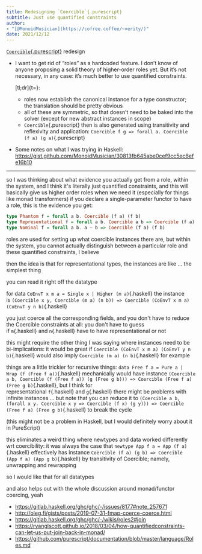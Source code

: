 ```yaml
---
title: Redesigning `Coercible`{.purescript}
subtitle: Just use quantified constraints
author:
- "[@MonoidMusician](https://cofree.coffee/~verity/)"
date: 2021/12/12
---
```


[`Coercible`{.purescript}](https://pursuit.purescript.org/builtins/docs/Prim.Coerce#t:Coercible) redesign

- I want to get rid of “roles” as a hardcoded feature.
  I donʼt know of anyone proposing a solid theory of higher-order roles yet.
  But itʼs not necessary, in any case: itʼs much better to use quantified constraints.

  [tl;dr]{t=}:
  - roles now establish the canonical instance for a type constructor; the translation should be pretty obvious
  - all of these are symmetric, so that doesnʼt need to be baked into the solver (except for new abstract instances in scope)
  - `Coercible`{.purescript} then is also generated using transitivity and reflexivity and application: `Coercible f g => forall a. Coercible (f a) (g a)`{.purescript}
- Some notes on what I was trying in Haskell: https://gist.github.com/MonoidMusician/30813fb645abe0cef9cc5ec6efe16b10

-----

so I was thinking about what evidence you actually get from a role, within the system, and I think it's literally just quantified constraints, and this will basically give us higher order roles when we need it (especially for things like monad transformers)
if you declare a single-parameter functor to have a role, this is the evidence you get:

```haskell
type Phantom f = forall a b. Coercible (f a) (f b)
type Representational f = forall a b. Coercible a b => Coercible (f a) (f b)
type Nominal f = forall a b. a ~ b => Coercible (f a) (f b)
```

roles are used for setting up what coercible instances there are, but within the system, you cannot actually distinguish between a particular role and these quantified constraints, I believe

then the idea is that for representational types, the instances are like … the simplest thing

you can read it right off the datatype

for data `CoEnvT x m a = Single x | Higher (m a)`{.haskell} the instance is `(Coercible x y, Coercible (m a) (n b)) => Coercible (CoEnvT x m a) (CoEnvT y n b)`{.haskell}

you just coerce all the corresponding fields, and you don't have to reduce the Coercible constraints at all: you don't have to guess if `m`{.haskell} and `n`{.haskell} have to have representational or not

this might require the other thing I was saying where instances need to be bi-implications: it would be great if `Coercible (CoEnvT x m a) (CoEnvT y n b)`{.haskell} would also imply `Coercible (m a) (n b)`{.haskell} for example

things are a little trickier for recursive things: `data Free f a = Pure a | Wrap (f (Free f a))`{.haskell} mechanically would have instance `(Coercible a b, Coercible (f (Free f a)) (g (Free g b))) => Coercible (Free f a) (Free g b)`{.haskell}, but I think for representational `f`{.haskell} and `g`{.haskell} there might be problems with infinite instances … but note that you can reduce it to `(Coercible a b, (forall x y. Coercible x y => Coercible (f x) (g y))) => Coercible (Free f a) (Free g b)`{.haskell} to break the cycle

(this might not be a problem in Haskell, but I would definitely worry about it in PureScript)

this eliminates a weird thing where newtypes and data worked differently wrt coercibility: it was always the case that `newtype App f a = App (f a)`{.haskell} effectively has instance `Coercible (f a) (g b) => Coercible (App f a) (App g b)`{.haskell} by transitivity of Coercible; namely, unwrapping and rewrapping

so I would like that for all datatypes

and also helps out with the whole discussion around monad/functor coercing, yeah

- https://gitlab.haskell.org/ghc/ghc/-/issues/8177#note_257671
- http://oleg.fi/gists/posts/2019-07-31-fmap-coerce-coerce.html
- https://gitlab.haskell.org/ghc/ghc/-/wikis/roles2#join
- https://ryanglscott.github.io/2018/03/04/how-quantifiedconstraints-can-let-us-put-join-back-in-monad/
- https://github.com/purescript/documentation/blob/master/language/Roles.md
